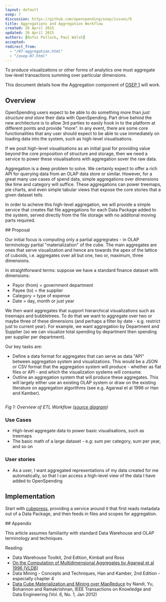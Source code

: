 ```yaml
---
layout: default
osep: 7
discussion: https://github.com/openspending/osep/issues/9
title: Aggregations and Aggregation Workflow
created: 26 April 2015
updated: 26 April 2015
authors: [Rufus Pollock, Paul Walsh]
accepted:
redirect_from:
  - "/07-aggregation.html"
  - "/osep-07.html"
---
```


To produce visualizations or other forms of analytics one must aggregate low-level transactions summing over particular dimensions.

This document details how the Aggregation component of [OSEP 1][osep1] will work.

[osep1]: ./01-approach-and-architecture-of-openspending.html

## Overview

OpenSpending users expect to be able to do something more than *just structure and store* their data with OpenSpending. Part drive behind the new architecture is to allow 3rd parties to easily hook in to the platform at different points and provide "more". In any event, there are some core functionalities that any user should expect to be able to use immediately on loading data into the system, such as high-level visualisations.

If we posit high-level visualisations as an initial goal for providing value beyond the core proposition of structure and storage, then we need a service to power these visualisations with aggregation sover the raw data.

Aggregation is a deep problem to solve. We certainly expect to offer a rich API for querying data from an OLAP data store or similar. However, for a great many use cases of spend data, simple aggregations over dimensions like time and category will suffice. These aggregations can power treemaps, pie charts, and even simple tabular views that expose the core stories that a given dataset tells.

In order to acheive this high-level aggregation, we will provide a simple service that creates flat file aggregations for each Data Package added to the system, served directly from the file storage with no additonal moving parts required.

## Proposal

Our initial focus is computing only a partial aggregrates - in OLAP terminology
partial "materialization" of the cube. The main aggregates are ones that serve
visualization and hence are towards the apex of the lattice of cuboids, i.e.
aggregates over all but one, two or, maximum, three dimensions.

In straightforward terms: suppose we have a standard finance dataset with
dimensions:

* Payor (from) = government department
* Payee (to) = the supplier
* Category = type of expense
* Date = day, month or just year

We then want aggregates that support hierarchical visualizations such as
treemaps and bubbletrees. To do that we want to aggregate over two or maybe
three of these dimensions (and perhaps a filter by date - e.g. restrict just to
current year). For example, we want aggregation by Department and Supplier (so
we can visualize total spending by department then spending per supplier per
department).

Our key tasks are:

* Define a data format for aggregates that can serve as data "API" between
  aggregation system and visualizations. This would be a JSON or CSV format
  that the aggregation system will produce - whether as flat files or API - and
  which the visualization systems will consume.
* Outline an aggregation system that will produce these aggregates. This will
  largely either use an existing OLAP system or draw on the existing literature
  on aggregation algorithms (see e.g. Agarwal et al 1996 or Han and Kamber).

<img src="https://docs.google.com/drawings/d/1sOkT6bFBKAtO55nqHUTnnp8dpyTXq_apkt-1wCRt8NM/pub?w=960&h=720" alt="" style="max-width: 85vw; margin-left: -33%;" />

*Fig 1: Overview of ETL Workflow ([source diagram][fig1])*

[fig1]: https://docs.google.com/drawings/d/1sOkT6bFBKAtO55nqHUTnnp8dpyTXq_apkt-1wCRt8NM/pub?w=960&h=720

### Use Cases

* High-level aggregate data to power basic visualisations, such as treemaps
* The basic math of a large dataset - e.g: sum per category, sum per year, and so on

### User stories

* As a user, I want aggregated representations of my data created for me automatically, so that I can access a high-level view of the data I have added to OpenSpending

## Implementation

Start with [cubepress](https://github.com/openspending/cubepress), providing a service around it that first reads metadata out of a Data Package, and then feeds in files and scopes for aggregation.

## Appendix

This article assumes familiarity with standard Data Warehouse and OLAP
terminology and techniques.

Reading:

* Data Warehouse Toolkit, 2nd Edition, Kimball and Ross
* [On the Computation of Multidimensional Aggregates by Agarwal et al 1996 (VLDB)][agg]
* Data Mining - Concepts and Techniques, Han and Kamber, 2nd Edition - especially chapter 4
* [Data Cube Materialization and Mining over MapReduce][nandi] by Nandi, Yu, Bohannon and Ramakrishnan, IEEE Transactions on Knowledge and Data Engineering (Vol. 6, No. 1, Jan 2012)

[agg]: http://www.vldb.org/conf/1996/P506.PDF
[nandi]: http://arnab.org/files/nandi_distributed_cubing.pdf

